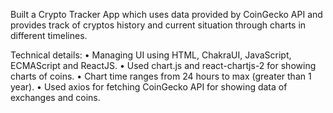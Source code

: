 Built a Crypto Tracker App which uses data provided by CoinGecko API and provides track of cryptos history and current situation through charts in different timelines.

Technical details:
• Managing UI using HTML, ChakraUI, JavaScript, ECMAScript and ReactJS.
• Used chart.js and react-chartjs-2 for showing charts of coins.
• Chart time ranges from 24 hours to max (greater than 1 year).
• Used axios for fetching CoinGecko API for showing data of exchanges
and coins.
